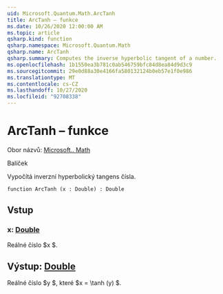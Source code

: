 ```yaml
---
uid: Microsoft.Quantum.Math.ArcTanh
title: ArcTanh – funkce
ms.date: 10/26/2020 12:00:00 AM
ms.topic: article
qsharp.kind: function
qsharp.namespace: Microsoft.Quantum.Math
qsharp.name: ArcTanh
qsharp.summary: Computes the inverse hyperbolic tangent of a number.
ms.openlocfilehash: 1b1550ea3b781c0ab546759bfc84d8ea84d9d3c9
ms.sourcegitcommit: 29e0d88a30e4166fa580132124b0eb57e1f0e986
ms.translationtype: MT
ms.contentlocale: cs-CZ
ms.lasthandoff: 10/27/2020
ms.locfileid: "92708338"
---
```

# <a name="arctanh-function"></a>ArcTanh – funkce

Obor názvů: [Microsoft.. Math](xref:Microsoft.Quantum.Math)

Balíček [](https://nuget.org/packages/)


Vypočítá inverzní hyperbolický tangens čísla.

```qsharp
function ArcTanh (x : Double) : Double
```


## <a name="input"></a>Vstup

### <a name="x--double"></a>x: [Double](xref:microsoft.quantum.lang-ref.double)

Reálné číslo $x $.



## <a name="output--double"></a>Výstup: [Double](xref:microsoft.quantum.lang-ref.double)

Reálné číslo $y $, které $x = \tanh (y) $.